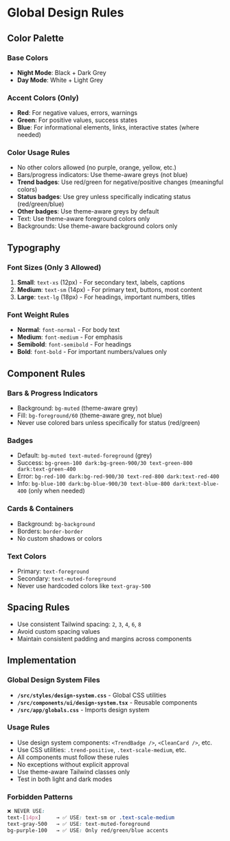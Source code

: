 # Global Design Rules

## Color Palette

### Base Colors
- **Night Mode**: Black + Dark Grey
- **Day Mode**: White + Light Grey

### Accent Colors (Only)
- **Red**: For negative values, errors, warnings
- **Green**: For positive values, success states
- **Blue**: For informational elements, links, interactive states (where needed)

### Color Usage Rules
- No other colors allowed (no purple, orange, yellow, etc.)
- Bars/progress indicators: Use theme-aware greys (not blue)
- **Trend badges**: Use red/green for negative/positive changes (meaningful colors)
- **Status badges**: Use grey unless specifically indicating status (red/green/blue)
- **Other badges**: Use theme-aware greys by default
- Text: Use theme-aware foreground colors only
- Backgrounds: Use theme-aware background colors only

## Typography

### Font Sizes (Only 3 Allowed)
1. **Small**: `text-xs` (12px) - For secondary text, labels, captions
2. **Medium**: `text-sm` (14px) - For primary text, buttons, most content
3. **Large**: `text-lg` (18px) - For headings, important numbers, titles

### Font Weight Rules
- **Normal**: `font-normal` - For body text
- **Medium**: `font-medium` - For emphasis
- **Semibold**: `font-semibold` - For headings
- **Bold**: `font-bold` - For important numbers/values only

## Component Rules

### Bars & Progress Indicators
- Background: `bg-muted` (theme-aware grey)
- Fill: `bg-foreground/60` (theme-aware grey, not blue)
- Never use colored bars unless specifically for status (red/green)

### Badges
- Default: `bg-muted text-muted-foreground` (grey)
- Success: `bg-green-100 dark:bg-green-900/30 text-green-800 dark:text-green-400`
- Error: `bg-red-100 dark:bg-red-900/30 text-red-800 dark:text-red-400`
- Info: `bg-blue-100 dark:bg-blue-900/30 text-blue-800 dark:text-blue-400` (only when needed)

### Cards & Containers
- Background: `bg-background`
- Borders: `border-border`
- No custom shadows or colors

### Text Colors
- Primary: `text-foreground`
- Secondary: `text-muted-foreground`
- Never use hardcoded colors like `text-gray-500`

## Spacing Rules
- Use consistent Tailwind spacing: `2`, `3`, `4`, `6`, `8`
- Avoid custom spacing values
- Maintain consistent padding and margins across components

## Implementation

### Global Design System Files
- **`/src/styles/design-system.css`** - Global CSS utilities
- **`/src/components/ui/design-system.tsx`** - Reusable components
- **`/src/app/globals.css`** - Imports design system

### Usage Rules
- Use design system components: `<TrendBadge />`, `<CleanCard />`, etc.
- Use CSS utilities: `.trend-positive`, `.text-scale-medium`, etc.
- All components must follow these rules
- No exceptions without explicit approval
- Use theme-aware Tailwind classes only
- Test in both light and dark modes

### Forbidden Patterns
```css
❌ NEVER USE:
text-[14px]     → ✅ USE: text-sm or .text-scale-medium
text-gray-500   → ✅ USE: text-muted-foreground
bg-purple-100   → ✅ USE: Only red/green/blue accents
```
